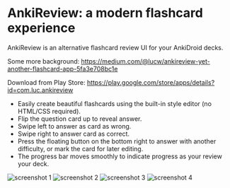 # AnkiReview: a modern flashcard experience
AnkiReview is an alternative flashcard review UI for your AnkiDroid decks. 

Some more background: https://medium.com/@lucw/ankireview-yet-another-flashcard-app-5fa3e708bc1e

Download from Play Store: https://play.google.com/store/apps/details?id=com.luc.ankireview

* Easily create beautiful flashcards using the built-in style editor (no HTML/CSS required).
* Flip the question card up to reveal answer.
* Swipe left to answer as card as wrong.
* Swipe right to answer card as correct.
* Press the floating button on the bottom right to answer with another difficulty, or mark the card for later editing.
* The progress bar moves smoothly to indicate progress as your review your deck.

![screenshot 1](https://res.cloudinary.com/photozzap/image/upload/c_scale,h_600/v1549122130/ankireview_github_images/Screenshot_1548166410.png)
![screenshot 2](https://res.cloudinary.com/photozzap/image/upload/c_scale,h_600/v1549122129/ankireview_github_images/Screenshot_1548166436.png)
![screenshot 3](https://res.cloudinary.com/photozzap/image/upload/c_scale,h_600/v1549122130/ankireview_github_images/Screenshot_1548166463.png)
![screenshot 4](https://res.cloudinary.com/photozzap/image/upload/c_scale,h_600/v1549122130/ankireview_github_images/Screenshot_1548166476.png)
